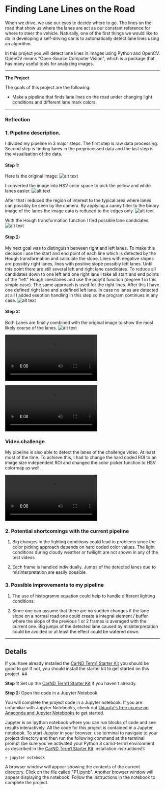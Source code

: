 # **Finding Lane Lines on the Road** 

When we drive, we use our eyes to decide where to go.  The lines on the road that show us where the lanes are act as our constant reference for where to steer the vehicle.  Naturally, one of the first things we would like to do in developing a self-driving car is to automatically detect lane lines using an algorithm.

In this project you will detect lane lines in images using Python and OpenCV.  OpenCV means "Open-Source Computer Vision", which is a package that has many useful tools for analyzing images.  

---

**The Project**

The goals of this project are the following:
* Make a pipeline that finds lane lines on the road under changing light conditions and different lane mark colors.


[//]: # (Image References)

[image1]: ./test_images/solidWhiteRight.jpg "Original Image"
[image2]: ./test_images_output/masked_lines.jpg "Masked Image - White and yellow lanes"
[image3]: ./test_images_output/canny_roi.jpg "Canny Filter applied to ROI"
[image4]: ./test_images_output/hough_lines.jpg "Canny Filter applied to ROI"
[image5]: ./test_images_output/right_left_lane.jpg "A defined right and left lane"
[image6]: ./test_images_output/solidWhiteRight_lines.jpg "Final result"

[video1]: ./test_videos_output/solidWhiteRight.mp4
[video2]: ./test_videos_output/solidYellowLeft.mp4
[video3]: ./test_videos_output/challenge.mp4
---

### Reflection

### 1. Pipeline description.
I divided my pipeline in 3 major steps. The first step is raw data processing. Second step is finding lanes in the preprocessed data and the last step is the visualisation of the data.

#### Step 1: 
Here is the original image:
![alt text][image1]

I converted the image into HSV color space to pick the yellow and white lanes easier. 
![alt text][image2]

After that i reduced the region of interest to the typical area where lanes can possibly be seen by the camera.
By applying a canny filter to the binary image of the lanes the image data is reduced to the edges only.
![alt text][image3]

With the Hough transformation function I find possible lane candidates.
![alt text][image4]

#### Step 2:
My next goal was to distinguish between right and left lanes. To make this decision i use the start and end point of each line which is detected by the Hough transformation and calculate the slope. Lines with negative slopes are possibly right lanes, lines with positive slope possibly left lanes. Until this point there are still several left and right lane candidates. To reduce all candidates down to one left and one right lane I take all start and end points of the "left" Hough lines/lanes and use the polyfit function (degree 1 in this simple case). The same approach is used for the right lines. After this I have one defined right lane and a defined left lane. In case no lanes are detected at all I added exeption handling in this step so the program continues in any case.
![alt text][image5]

#### Step 3:

Both Lanes are finally combined with the original image to show the most likely course of the lanes.
![alt text][image6]

![Watch the complete Video of solidWhiteRight.mp4 here][video1]

![Watch the complete Video solidYellowLeft.mp4 here][video2]


### Video challenge

My pipeline is also able to detect the lanes of the challenge video. At least most of the time. To achieve this, I had to change the hard coded ROI to an image size independent ROI and changed the color picker function to HSV colormap as well.

![Watch the complete Video Challenge.mp4 here][video3]
### 2.  Potential shortcomings with the current pipeline

1. Big changes in the lighting conditions could lead to problems since the color picking approach depends on hard coded color values. The light conditions during cloudy weather or twilight are not shown in any of the test videos. 

2. Each frame is handled individually. Jumps of the detected lanes due to misinterpretation are easily possible.


### 3. Possible improvements to my pipeline

1. The use of histogramm equation could help to handle different lighting conditions.

2. Since one can assume that there are no sudden changes if the lane slope on a normal road one could create a integral element / buffer where the slope of the previous 1 or 2 frames is averaged with the current one. Big jumps of the detected lane caused by misinterpretation could be avoided or at least the effect could be watered down.

---

Details
---

If you have already installed the [CarND Term1 Starter Kit](https://github.com/udacity/CarND-Term1-Starter-Kit/blob/master/README.md) you should be good to go!   If not, you should install the starter kit to get started on this project. ##

**Step 1:** Set up the [CarND Term1 Starter Kit](https://github.com/udacity/CarND-Term1-Starter-Kit/blob/master/README.md) if you haven't already.

**Step 2:** Open the code in a Jupyter Notebook

You will complete the project code in a Jupyter notebook.  If you are unfamiliar with Jupyter Notebooks, check out [Udacity's free course on Anaconda and Jupyter Notebooks](https://classroom.udacity.com/courses/ud1111) to get started.

Jupyter is an Ipython notebook where you can run blocks of code and see results interactively.  All the code for this project is contained in a Jupyter notebook. To start Jupyter in your browser, use terminal to navigate to your project directory and then run the following command at the terminal prompt (be sure you've activated your Python 3 carnd-term1 environment as described in the [CarND Term1 Starter Kit](https://github.com/udacity/CarND-Term1-Starter-Kit/blob/master/README.md) installation instructions!):

`> jupyter notebook`

A browser window will appear showing the contents of the current directory.  Click on the file called "P1.ipynb".  Another browser window will appear displaying the notebook.  Follow the instructions in the notebook to complete the project.  


